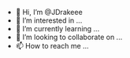 - 👋 Hi, I’m @JDrakeee
- 👀 I’m interested in ...
- 🌱 I’m currently learning ...
- 💞️ I’m looking to collaborate on ...
- 📫 How to reach me ...

<!--- my twitter is @dtrper
JDrakeee/JDrakeee is a ✨ special ✨ repository because its `README.md` (this file) appears on your GitHub profile.
You can click the Preview link to take a look at your changes.
--->
